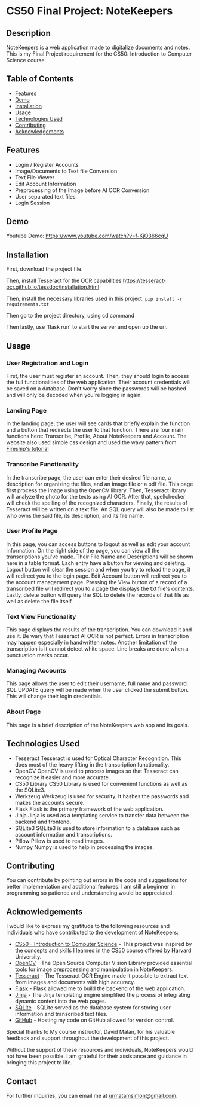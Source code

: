 # CS50 Final Project: NoteKeepers


## Description
NoteKeepers is a web application made to digitalize documents and notes. This is my Final Project requirement for the CS50: Introduction to Computer Science course.

## Table of Contents
- [Features](#features)
- [Demo](#demo)
- [Installation](#installation)
- [Usage](#usage)
- [Technologies Used](#technologies-used)
- [Contributing](#contributing)
- [Acknowledgements](#acknowledgements)

## Features
- Login / Register Accounts
- Image/Documents to Text file Conversion
- Text File Viewer
- Edit Account Information
- Preprocessing of the Image before AI OCR Conversion
- User separated text files
- Login Session

## Demo
Youtube Demo: https://www.youtube.com/watch?v=f-KjO366cqU

## Installation
First, download the project file.

Then, install Tesseract for the OCR capabilities
https://tesseract-ocr.github.io/tessdoc/Installation.html

Then, install the necessary libraries used in this project.
`pip install -r requirements.txt`

Then go to the project directory, using cd command

Then lastly, use 'flask run' to start the server and open up the url.

## Usage
### User Registration and Login
First, the user must register an account. Then, they should login to access the full functionalities of the web application. Their account credentials will be saved on a database. Don't worry since the passwords will be hashed and will only be decoded when you're logging in again.

### Landing Page
In the landing page, the user will see cards that briefly explain the function and a button that redirects the user to that function. There are four main functions here: Transcribe, Profile, About NoteKeepers and Account. The website also used simple css design and used the wavy pattern from [Fireship's tutorial](https://youtu.be/lPJVi797Uy0)


### Transcribe Functionality
In the transcribe page, the user can enter their desired file name, a description for organizing the files, and an image file or a pdf file.
This page first process the image using the OpenCV library. Then, Tesseract library will analyze the photo for the texts using AI OCR. After that, spellchecker will check the spelling of the recognized characters. Finally, the results of Tesseract will be written on a text file. An SQL query will also be made to list who owns the said file, its description, and its file name.


### User Profile Page
In this page, you can access buttons to logout as well as edit your account information. On the right side of the page, you can view all the transcriptions you've made. Their File Name and Descriptions will be shown here in a table format. Each entry have a button for viewing and deleting.
Logout button will clear the session and when you try to reload the page, it will redirect you to the login page. Edit Account button will redirect you to the account management page. Pressing the View button of a record of a transcribed file will redirect you to a page the displays the txt file's contents. Lastly, delete button will query the SQL to delete the records of that file as well as delete the file itself.


### Text View Functionality
This page displays the results of the transcription. You can download it and use it. Be wary that Tesseract AI OCR is not perfect. Errors in transcription may happen especially in handwritten notes. Another limitation of the transcription is it cannot detect white space. Line breaks are done when a punctuation marks occur.


### Managing Accounts
This page allows the user to edit their username, full name and password. SQL UPDATE query will be made when the user clicked the submit button. This will change their login credentials.


### About Page
This page is a brief description of the NoteKeepers web app and its goals.


## Technologies Used
- Tesseract
Tesseract is used for Optical Character Recognition. This does most of the heavy lifting in the transcription functionality.
- OpenCV
OpenCV is used to process images so that Tesseract can recognize it easier and more accurate.
- CS50 Library
CS50 Library is used for convenient functions as well as the SQLite3.
- Werkzeug
Werkzeug is used for security. It hashes the passwords and makes the accounts secure.
- Flask
Flask is the primary framework of the web application.
- Jinja
Jinja is used as a templating service to transfer data between the backend and frontend.
- SQLite3
SQLite3 is used to store information to a database such as account information and transcriptions.
- Pillow
Pillow is used to read images.
- Numpy
Numpy is used to help in processing the images.

## Contributing
You can contribute by pointing out errors in the code and suggestions for better implementation and additional features.
I am still a beginner in programming so patience and understanding would be appreciated.


## Acknowledgements
I would like to express my gratitude to the following resources and individuals who have contributed to the development of NoteKeepers:


- [CS50 - Introduction to Computer Science](https://cs50.harvard.edu/) - This project was inspired by the concepts and skills I learned in the CS50 course offered by Harvard University.
- [OpenCV](https://opencv.org/) - The Open Source Computer Vision Library provided essential tools for image preprocessing and manipulation in NoteKeepers.
- [Tesseract](https://github.com/tesseract-ocr/tesseract) - The Tesseract OCR Engine made it possible to extract text from images and documents with high accuracy.
- [Flask](https://flask.palletsprojects.com/) - Flask allowed me to build the backend of the web application.
- [Jinja](https://jinja.palletsprojects.com/) - The Jinja templating engine simplified the process of integrating dynamic content into the web pages.
- [SQLite](https://www.sqlite.org/) - SQLite served as the database system for storing user information and transcribed text files.
- [GitHub](https://github.com/) - Hosting my code on GitHub allowed for version control.

Special thanks to My course instructor, David Malan, for his valuable feedback and support throughout the development of this project.

Without the support of these resources and individuals, NoteKeepers would not have been possible. I am grateful for their assistance and guidance in bringing this project to life.

## Contact
For further inquiries, you can email me at [urmatamsimon@gmail.com](mailto:urmatamsimon@gmail.com).


